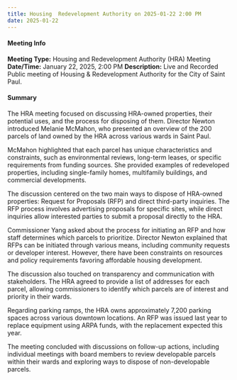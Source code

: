 ```yaml
---
title: Housing  Redevelopment Authority on 2025-01-22 2:00 PM
date: 2025-01-22
---
```

#### Meeting Info
**Meeting Type:** Housing and Redevelopment Authority (HRA) Meeting
**Date/Time:** January 22, 2025, 2:00 PM
**Description:** Live and Recorded Public meeting of Housing & Redevelopment Authority for the City of Saint Paul.

#### Summary

The HRA meeting focused on discussing HRA-owned properties, their potential uses, and the process for disposing of them. Director Newton introduced Melanie McMahon, who presented an overview of the 200 parcels of land owned by the HRA across various wards in Saint Paul. 

McMahon highlighted that each parcel has unique characteristics and constraints, such as environmental reviews, long-term leases, or specific requirements from funding sources. She provided examples of redeveloped properties, including single-family homes, multifamily buildings, and commercial developments.

The discussion centered on the two main ways to dispose of HRA-owned properties: Request for Proposals (RFP) and direct third-party inquiries. The RFP process involves advertising proposals for specific sites, while direct inquiries allow interested parties to submit a proposal directly to the HRA.

Commissioner Yang asked about the process for initiating an RFP and how staff determines which parcels to prioritize. Director Newton explained that RFPs can be initiated through various means, including community requests or developer interest. However, there have been constraints on resources and policy requirements favoring affordable housing development.

The discussion also touched on transparency and communication with stakeholders. The HRA agreed to provide a list of addresses for each parcel, allowing commissioners to identify which parcels are of interest and priority in their wards.

Regarding parking ramps, the HRA owns approximately 7,200 parking spaces across various downtown locations. An RFP was issued last year to replace equipment using ARPA funds, with the replacement expected this year.

The meeting concluded with discussions on follow-up actions, including individual meetings with board members to review developable parcels within their wards and exploring ways to dispose of non-developable parcels.

